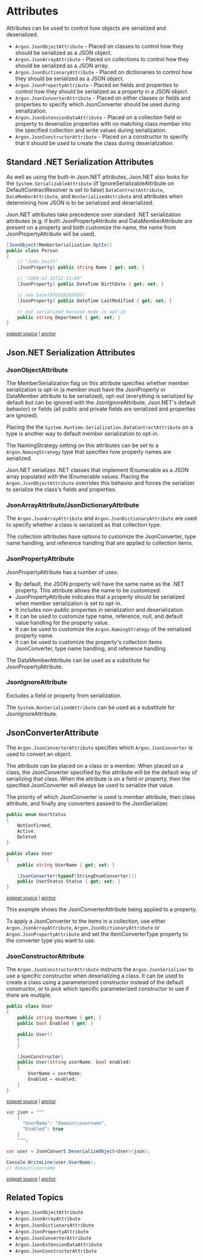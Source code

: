 # Attributes

Attributes can be used to control how objects are serialized and deserialized.

 * `Argon.JsonObjectAttribute` - Placed on classes to control how they should be serialized as a JSON object.
 * `Argon.JsonArrayAttribute` - Placed on collections to control how they should be serialized as a JSON array.
 * `Argon.JsonDictionaryAttribute` - Placed on dictionaries to control how they should be serialized as a JSON object.
 * `Argon.JsonPropertyAttribute` - Placed on fields and properties to control how they should be serialized as a property in a JSON object.
 * `Argon.JsonConverterAttribute` - Placed on either classes or fields and properties to specify which JsonConverter should be used during serialization.
 * `Argon.JsonExtensionDataAttribute` - Placed on a collection field or property to deserialize properties with no matching class member into the specified collection and write values during serialization.
 * `Argon.JsonConstructorAttribute` - Placed on a constructor to specify that it should be used to create the class during deserialization.


## Standard .NET Serialization Attributes

As well as using the built-in Json.NET attributes, Json.NET also looks for the `System.SerializableAttribute` (if IgnoreSerializableAttribute on DefaultContractResolver is set to false) `DataContractAttribute`, `DataMemberAttribute`, and `NonSerializedAttribute` and attributes when determining how JSON is to be serialized and deserialized.

Json.NET attributes take precedence over standard .NET serialization attributes (e.g. if both JsonPropertyAttribute and DataMemberAttribute are present on a property and both customize the name, the name from JsonPropertyAttribute will be used).

<!-- snippet: SerializationAttributes -->
<a id='snippet-SerializationAttributes'></a>
```cs
[JsonObject(MemberSerialization.OptIn)]
public class Person
{
    // "John Smith"
    [JsonProperty] public string Name { get; set; }

    // "2000-12-15T22:11:03"
    [JsonProperty] public DateTime BirthDate { get; set; }

    // new Date(976918263055)
    [JsonProperty] public DateTime LastModified { get; set; }

    // not serialized because mode is opt-in
    public string Department { get; set; }
}
```
<sup><a href='/src/ArgonTests/Documentation/SerializationTests.cs#L74-L92' title='Snippet source file'>snippet source</a> | <a href='#snippet-SerializationAttributes' title='Start of snippet'>anchor</a></sup>
<!-- endSnippet -->


## Json.NET Serialization Attributes


### JsonObjectAttribute

The MemberSerialization flag on this attribute specifies whether member serialization is opt-in (a member must have the JsonProperty or DataMember attribute to be serialized), opt-out (everything is serialized by default but can be ignored with the JsonIgnoreAttribute, Json.NET's default behavior) or fields (all public and private fields are serialized and properties are ignored).

Placing the the `System.Runtime.Serialization.DataContractAttribute` on a type is another way to default member serialization to opt-in.

The NamingStrategy setting on this attributes can be set to a `Argon.NamingStrategy` type that specifies how property names are serialized.

Json.NET serializes .NET classes that implement IEnumerable as a JSON array populated with the IEnumerable values. Placing the `Argon.JsonObjectAttribute` overrides this behavior and forces the serializer to serialize the class's fields and properties.


### JsonArrayAttribute/JsonDictionaryAttribute

The `Argon.JsonArrayAttribute` and `Argon.JsonDictionaryAttribute` are used to specify whether a class is serialized as that collection type.

The collection attributes have options to customize the JsonConverter, type name handling, and reference handling that are applied to collection items.


### JsonPropertyAttribute

JsonPropertyAttribute has a number of uses:

 * By default, the JSON property will have the same name as the .NET property. This attribute allows the name to be customized.
 * JsonPropertyAttribute indicates that a property should be serialized when member serialization is set to opt-in.
 * It includes non-public properties in serialization and deserialization.
 * It can be used to customize type name, reference, null, and default value handling for the property value.
 * It can be used to customize the `Argon.NamingStrategy` of the serialized property name.
 * It can be used to customize the property's collection items JsonConverter, type name handling, and reference handling.

The DataMemberAttribute can be used as a substitute for JsonPropertyAttribute.


### JsonIgnoreAttribute

Excludes a field or property from serialization.

The `System.NonSerializedAttribute` can be used as a substitute for JsonIgnoreAttribute.


## JsonConverterAttribute

The `Argon.JsonConverterAttribute` specifies which `Argon.JsonConverter` is used to convert an object.

The attribute can be placed on a class or a member. When placed on a class, the JsonConverter specified by the attribute will be the default way of serializing that class. When the attribute is on a field or property, then the specified JsonConverter will always be used to serialize that value.

The priority of which JsonConverter is used is member attribute, then class attribute, and finally any converters passed to the JsonSerializer.

<!-- snippet: JsonConverterAttributePropertyTypes -->
<a id='snippet-JsonConverterAttributePropertyTypes'></a>
```cs
public enum UserStatus
{
    NotConfirmed,
    Active,
    Deleted
}

public class User
{
    public string UserName { get; set; }

    [JsonConverter(typeof(StringEnumConverter))]
    public UserStatus Status { get; set; }
}
```
<sup><a href='/src/ArgonTests/Documentation/Samples/Serializer/JsonConverterAttributeProperty.cs#L7-L24' title='Snippet source file'>snippet source</a> | <a href='#snippet-JsonConverterAttributePropertyTypes' title='Start of snippet'>anchor</a></sup>
<!-- endSnippet -->

This example shows the JsonConverterAttribute being applied to a property.

To apply a JsonConverter to the items in a collection, use either `Argon.JsonArrayAttribute`, `Argon.JsonDictionaryAttribute` or `Argon.JsonPropertyAttribute` and set the ItemConverterType property to the converter type you want to use.


### JsonConstructorAttribute

The `Argon.JsonConstructorAttribute` instructs the `Argon.JsonSerializer` to use a specific constructor when deserializing a class. It can be used to create a class using a parameterized constructor instead of the default constructor, or to pick which specific parameterized constructor to use if there are multiple.

<!-- snippet: JsonConstructorAttributeTypes -->
<a id='snippet-JsonConstructorAttributeTypes'></a>
```cs
public class User
{
    public string UserName { get; }
    public bool Enabled { get; }

    public User()
    {
    }

    [JsonConstructor]
    public User(string userName, bool enabled)
    {
        UserName = userName;
        Enabled = enabled;
    }
}
```
<sup><a href='/src/ArgonTests/Documentation/Samples/Serializer/JsonConstructorAttribute.cs#L9-L28' title='Snippet source file'>snippet source</a> | <a href='#snippet-JsonConstructorAttributeTypes' title='Start of snippet'>anchor</a></sup>
<!-- endSnippet -->

<!-- snippet: JsonConstructorAttributeUsage -->
<a id='snippet-JsonConstructorAttributeUsage'></a>
```cs
var json = """
    {
      "UserName": "domain\\username",
      "Enabled": true
    }
    """;

var user = JsonConvert.DeserializeObject<User>(json);

Console.WriteLine(user.UserName);
// domain\username
```
<sup><a href='/src/ArgonTests/Documentation/Samples/Serializer/JsonConstructorAttribute.cs#L33-L47' title='Snippet source file'>snippet source</a> | <a href='#snippet-JsonConstructorAttributeUsage' title='Start of snippet'>anchor</a></sup>
<!-- endSnippet -->


## Related Topics

 * `Argon.JsonObjectAttribute`
 * `Argon.JsonArrayAttribute`
 * `Argon.JsonDictionaryAttribute`
 * `Argon.JsonPropertyAttribute`
 * `Argon.JsonConverterAttribute`
 * `Argon.JsonExtensionDataAttribute`
 * `Argon.JsonConstructorAttribute`
